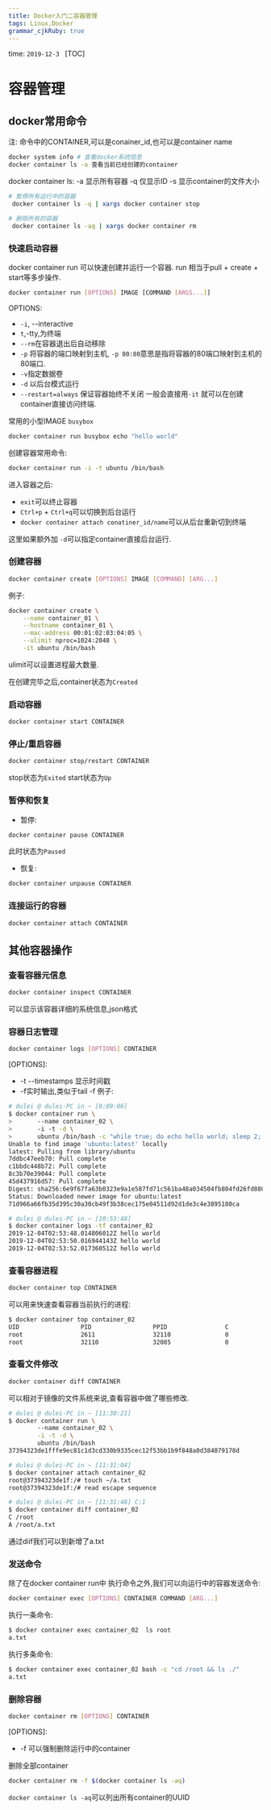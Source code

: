 ```yaml
---
title: Docker入门二容器管理
tags: Linux,Docker
grammar_cjkRuby: true
---
```

time: `2019-12-3 `
[TOC]
# 容器管理
## docker常用命令
注: 命令中的CONTAINER,可以是conainer_id,也可以是container name
``` bash
docker system info # 查看docker系统信息
docker container ls -a 查看当前已经创建的container

```
docker container ls:
  -a 显示所有容器
  -q 仅显示ID
  -s 显示container的文件大小

``` bash
# 暂停所有运行中的容器
 docker container ls -q | xargs docker container stop

# 删除所有的容器
 docker container ls -aq | xargs docker container rm
```

### 快速启动容器
docker container run 可以快速创建并运行一个容器.
run 相当于pull + create + start等多步操作.
```bash
docker container run [OPTIONS] IMAGE [COMMAND [ARGS...]]
```
OPTIONS:
 - `-i`, --interactive
 - `t`,-tty,为终端
 - `--rm`在容器退出后自动移除
 - `-p` 将容器的端口映射到主机, `-p 80:80`意思是指将容器的80端口映射到主机的80端口.
 - `-v`指定数据卷
 - `-d` 以后台模式运行
 - `--restart=always` 保证容器始终不关闭
一般会直接用`-it` 就可以在创建container直接访问终端.

常用的小型IMAGE `busybox`
``` bash
docker container run busybox echo "hello world"
```
创建容器常用命令:

``` bash
docker container run -i -t ubuntu /bin/bash
```
进入容器之后:
- `exit`可以终止容器
- `Ctrl+p` + `Ctrl+q`可以切换到后台运行
- `docker container attach conatiner_id/name`可以从后台重新切到终端

这里如果额外加 `-d`可以指定container直接后台运行.

### 创建容器

``` bash
docker container create [OPTIONS] IMAGE [COMMAND] [ARG...]
```
例子:

``` bash
docker container create \
	--name container_01 \
	--hostname container_01 \
	--mac-address 00:01:02:03:04:05 \
	--ulimit nproc=1024:2048 \
	-it ubuntu /bin/bash
```
ulimit可以设置进程最大数量.

在创建完毕之后,container状态为`Created`

### 启动容器
```bash
docker container start CONTAINER
```
### 停止/重启容器

``` bash
docker container stop/restart CONTAINER
```
stop状态为`Exited`
start状态为`Up`
### 暂停和恢复
- 暂停:
``` bash
docker container pause CONTAINER
```
此时状态为`Paused`
- 恢复:
``` bash
docker container unpause CONTAINER
```
### 连接运行的容器
``` bash
docker container attach CONTAINER
```
## 其他容器操作
### 查看容器元信息
``` bash
docker container inspect CONTAINER
```
可以显示该容器详细的系统信息,json格式
### 容器日志管理

```bash
docker container logs [OPTIONS] CONTAINER
```
[OPTIONS]:
- -t --timestamps 显示时间戳
- -f实时输出,类似于tail -f 
例子: 
```bash
# dulei @ dulei-PC in ~ [0:09:06] 
$ docker container run \            
>       --name container_02 \                       
>       -i -t -d \                                  
>       ubuntu /bin/bash -c "while true; do echo hello world; sleep 2; done"
Unable to find image 'ubuntu:latest' locally
latest: Pulling from library/ubuntu
7ddbc47eeb70: Pull complete 
c1bbdc448b72: Pull complete 
8c3b70e39044: Pull complete 
45d437916d57: Pull complete 
Digest: sha256:6e9f67fa63b0323e9a1e587fd71c561ba48a034504fb804fd26fd8800039835d
Status: Downloaded newer image for ubuntu:latest
71d966a66fb35d395c30a30cb49f3b38cec175e04511d92d1de3c4e3895180ca

# dulei @ dulei-PC in ~ [10:53:48] 
$ docker container logs -tf container_02
2019-12-04T02:53:48.014806012Z hello world
2019-12-04T02:53:50.016944143Z hello world
2019-12-04T02:53:52.017360512Z hello world
```
### 查看容器进程

``` bash
docker container top CONTAINER
```
可以用来快速查看容器当前执行的进程:
```bash
$ docker container top container_02     
UID                 PID                 PPID                C                   STIME               TTY                 TIME                CMD
root                2611                32110               0                   11:18               pts/0               00:00:00            sleep 2
root                32110               32085               0                   10:53               pts/0               00:00:00            /bin/bash -c while true; do echo hello world; sleep 2; done
```
### 查看文件修改

```bash
docker container diff CONTAINER
```
可以相对于镜像的文件系统来说,查看容器中做了哪些修改.

```bash
# dulei @ dulei-PC in ~ [11:30:21] 
$ docker container run \                
        --name container_02 \
        -i -t -d \
        ubuntu /bin/bash                                                    
37394323de1fffe9ec81c1d3cd330b9335cec12f53bb1b9f848a0d384079178d

# dulei @ dulei-PC in ~ [11:31:04] 
$ docker container attach container_02
root@37394323de1f:/# touch ~/a.txt 
root@37394323de1f:/# read escape sequence

# dulei @ dulei-PC in ~ [11:31:48] C:1
$ docker container diff container_02
C /root
A /root/a.txt

```
通过diif我们可以到新增了a.txt

### 发送命令
除了在docker container run中 执行命令之外,我们可以向运行中的容器发送命令:

``` bash
docker container exec [OPTIONS] CONTAINER COMMAND [ARG...]
```
执行一条命令:
``` bash
$ docker container exec container_02  ls root                          
a.txt
```
执行多条命令:

``` bash
$ docker container exec container_02 bash -c "cd /root && ls ./"             
a.txt
```
### 删除容器

``` bash
docker container rm [OPTIONS] CONTAINER
```
[OPTIONS]:
 - -f 可以强制删除运行中的container

删除全部container

```bash
docker container rm -f $(docker container ls -aq)
```
`docker container ls -aq`可以列出所有container的UUID



